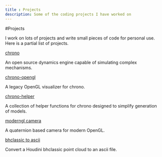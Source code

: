 ```yaml
---
title : Projects
description: Some of the coding projects I have worked on
---
```


#Projects

I work on lots of projects and write small pieces of code for personal use. Here is a partial list of projects.

[chrono](https://github.com/projectchrono/chrono)

An open source dynamics engine capable of simulating complex mechanisms.

[chrono-opengl](https://github.com/projectchrono/chrono-opengl)

A legacy OpenGL visualizer for chrono.

[chrono-helper](https://github.com/projectchrono/chrono-helper)

A collection of helper functions for chrono designed to simplify generation of models.

[moderngl camera](https://github.com/hmazhar/moderngl_camera)

A quaternion based camera for modern OpenGL.

[bhclassic to ascii](https://github.com/hmazhar/bhclassic_processing)

Convert a Houdini bhclassic point cloud to an ascii file.